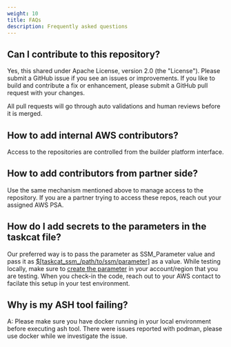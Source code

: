 ```yaml
---
weight: 10
title: FAQs
description: Frequently asked questions
---
```


## Can I contribute to this repository? 

Yes, this shared under Apache License, version 2.0 (the "License"). Please submit a GitHub issue if you see an issues or improvements. If you like to build and contribute a fix or enhancement, please submit a GitHub pull request with your changes.

All pull requests will go through auto validations and human reviews before it is merged.

## How to add internal AWS contributors? 

Access to the repositories are controlled from the builder platform interface.

## How to add contributors from partner side?

Use the same mechanism mentioned above to manage access to the repository. If you are a partner trying to access these repos, reach out your assigned AWS PSA.

## How do I add secrets to the parameters in the taskcat file?

Our preferred way is to pass the parameter as SSM_Parameter value and pass it as [$[taskcat_ssm_/path/to/ssm/parameter]](https://aws-ia.github.io/taskcat/docs/usage/PSUEDO_PARAMETERS/) as a value. While testing locally, make sure to [create the parameter](https://docs.aws.amazon.com/systems-manager/latest/userguide/systems-manager-parameter-store.html) in your account/region that you are testing. When you check-in the code, reach out to your AWS contact to facilate this setup in your test environment. 

## Why is my ASH tool failing?

A: Please make sure you have docker running in your local environment before executing ash tool. There were issues reported with podman, please use docker while we investigate the issue.
